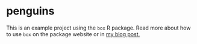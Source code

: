 # penguins

This is an example project using the `box` R package. Read more about how to use `box` on the package website or in [my blog post.](https://mjfrigaard.github.io/posts/box/) 